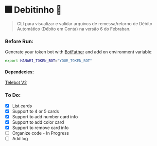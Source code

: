 # 🎆 Debitinho 🤖
> CLI para visualizar e validar arquivos de remessa/retorno de Débito Automático (Débito em Conta) na versão 6 do Febraban.


### Before Run:
Generate your token bot with [BotFather](https://t.me/botfather) and add on environment variable:
```bash
export HANABI_TOKEN_BOT="YOUR_TOKEN_BOT"
```
#### Dependecies:
[Telebot V2](https://github.com/tucnak/telebot)

### To Do:
- [x] List cards
- [x] Support to 4 or 5 cards
- [x] Support to add number card info
- [x] Support to add color card
- [x] Support to remove card info
- [ ] Organize code - In Progress
- [ ] Add log
